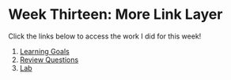 # Week Thirteen: More Link Layer

Click the links below to access the work I did for this week!

1. [Learning Goals](learning_goals13.md)
2. [Review Questions](review_questions13.md)
3. [Lab](lab13.md)
